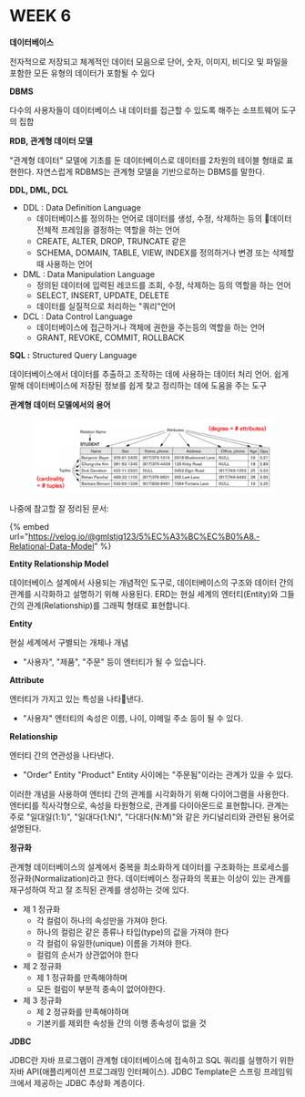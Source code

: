 # WEEK 6

**데이터베이스**

전자적으로 저장되고 체계적인 데이터 모음으로 단어, 숫자, 이미지, 비디오 및 파일을 포함한 모든 유형의 데이터가 포함될 수 있다

**DBMS**

다수의 사용자들이 데이터베이스 내 데이터를 접근할 수 있도록 해주는 소프트웨어 도구의 집합

**RDB, 관계형 데이터 모델**

"관계형 데이터" 모델에 기초를 둔 데이터베이스로 데이터를 2차원의 테이블 형태로 표현한다. 자연스럽게 RDBMS는 관계형 모델을 기반으로하는 DBMS를 말한다.

**DDL, DML, DCL**

* DDL : Data Definition Language
  * 데이터베이스를 정의하는 언어로 데이터를 생성, 수정, 삭제하는 등의 데이터 전체적 프레임을 결정하는 역할을 하는 언어
  * CREATE, ALTER, DROP, TRUNCATE 같은
  * SCHEMA, DOMAIN, TABLE, VIEW, INDEX를 정의하거나 변경 또는 삭제할때 사용하는 언어
* DML : Data Manipulation Language
  * 정의된 데이터에 입력된 레코드를 조회, 수정, 삭제하는 등의 역할을 하는 언어
  * SELECT, INSERT, UPDATE, DELETE
  * 데이터를 실질적으로 처리하는 "쿼리"언어
* DCL : Data Control Language
  * 데이터베이스에 접근하거나 객체에 권한을 주는등의 역할을 하는 언어
  * GRANT, REVOKE, COMMIT, ROLLBACK

**SQL :** Structured Query Language

데이터베이스에서 데이터를 추출하고 조작하는 데에 사용하는 데이터 처리 언어. 쉽게 말해 데이터베이스에 저장된 정보를 쉽게 찾고 정리하는 데에 도움을 주는 도구

**관계형 데이터 모델에서의 용어**

<figure><img src=".gitbook/assets/image (6).png" alt=""><figcaption></figcaption></figure>

나중에 참고할 잘 정리된 문서:

{% embed url="https://velog.io/@gmlstjq123/5%EC%A3%BC%EC%B0%A8.-Relational-Data-Model" %}

**Entity Relationship Model**

데이터베이스 설계에서 사용되는 개념적인 도구로, 데이터베이스의 구조와 데이터 간의 관계를 시각화하고 설명하기 위해 사용된다. ERD는 현실 세계의 엔터티(Entity)와 그들 간의 관계(Relationship)를 그래픽 형태로 표현합니다.

**Entity**

현실 세계에서 구별되는 개체나 개념

* "사용자", "제품", "주문" 등이 엔터티가 될 수 있습니다.

**Attribute**

엔터티가 가지고 있는 특성을 나타낸다.&#x20;

* "사용자" 엔터티의 속성은 이름, 나이, 이메일 주소 등이 될 수 있다.

**Relationship**

엔터티 간의 연관성을 나타낸다.&#x20;

* "Order" Entity "Product" Entity 사이에는 "주문됨"이라는 관계가 있을 수 있다.

이러한 개념을 사용하여 엔터티 간의 관계를 시각화하기 위해 다이어그램을 사용한다. 엔터티를 직사각형으로, 속성을 타원형으로, 관계를 다이아몬드로 표현합니다. 관계는 주로 "일대일(1:1)", "일대다(1:N)", "다대다(N:M)"와 같은 카디널리티와 관련된 용어로 설명된다.



**정규화**

관계형 데이터베이스의 설계에서 중복을 최소화하게 데이터를 구조화하는 프로세스를 정규화(Normalization)라고 한다. 데이터베이스 정규화의 목표는 이상이 있는 관계를 재구성하여 작고 잘 조직된 관계를 생성하는 것에 있다.

* 제 1 정규화
  * 각 컬럼이 하나의 속성만을 가져야 한다.
  * 하나의 컬럼은 같은 종류나 타입(type)의 값을 가져야 한다
  * 각 컬럼이 유일한(unique) 이름을 가져야 한다.
  * 컬럼의 순서가 상관없어야 한다
* 제 2 정규화
  * 제 1 정규화를 만족해야하며
  * 모든 컬럼이 부분적 종속이 없어야한다.
* 제 3 정규화
  * 제 2 정규화를 만족해야하며
  * 기본키를 제외한 속성들 간의 이행 종속성이 없을 것

**JDBC**

JDBC란 자바 프로그램이 관계형 데이터베이스에 접속하고 SQL 쿼리를 실행하기 위한 자바 API(애플리케이션 프로그래밍 인터페이스). JDBC Template은 스프링 프레임워크에서 제공하는 JDBC 추상화 계층이다.
